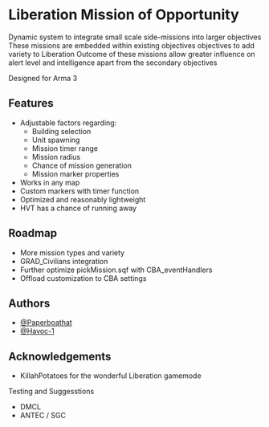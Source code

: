 
# Liberation Mission of Opportunity


Dynamic system to integrate small scale side-missions into larger objectives
These missions are embedded within existing objectives objectives to add variety to Liberation
Outcome of these missions allow greater influence on alert level and intelligence apart from the secondary objectives

Designed for Arma 3

## Features

- Adjustable factors regarding:
    - Building selection
    - Unit spawning
    - Mission timer range
    - Mission radius
    - Chance of mission generation
    - Mission marker properties
- Works in any map
- Custom markers with timer function 
- Optimized and reasonably lightweight 
- HVT has a chance of running away 


## Roadmap

- More mission types and variety
- GRAD_Civilians integration
- Further optimize pickMission.sqf with CBA_eventHandlers
- Offload customization to CBA settings 



## Authors

- [@Paperboathat](https://github.com/Paperboathat)
- [@Havoc-1](https://github.com/Havoc-1)


## Acknowledgements

 - KillahPotatoes for the wonderful Liberation gamemode

 Testing and Suggesstions
 - DMCL 
 - ANTEC / SGC 
